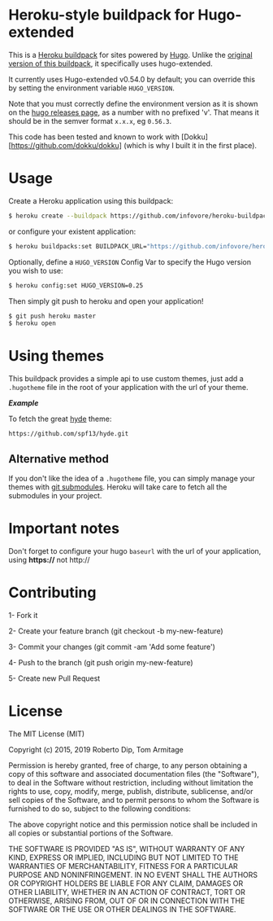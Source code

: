 Heroku-style buildpack for Hugo-extended
===

This is a [Heroku buildpack](https://devcenter.heroku.com/articles/buildpacks) for sites powered by [Hugo](https://github.com/spf13/hugo). Unlike the [original version of this buildpack](https://github.com/roperzh/heroku-buildpack-hugo/), it specifically uses hugo-extended. 

It currently uses Hugo-extended v0.54.0 by default; you can override this by setting the environment variable `HUGO_VERSION`.

Note that you must correctly define the environment version as it is shown on the [hugo releases page](https://github.com/gohugoio/hugo/releases), as a number with no prefixed 'v'. That means it should be in the semver format `x.x.x`, eg `0.56.3`.

This code has been tested and known to work with [Dokku][https://github.com/dokku/dokku] (which is why I built it in the first place).

Usage
===

Create a Heroku application using this buildpack:

```bash
$ heroku create --buildpack https://github.com/infovore/heroku-buildpack-hugo.git
```

or configure your existent application:

```bash
$ heroku buildpacks:set BUILDPACK_URL="https://github.com/infovore/heroku-buildpack-hugo.git"
```

Optionally, define a `HUGO_VERSION` Config Var to specify the Hugo version you wish to use:

```bash
$ heroku config:set HUGO_VERSION=0.25
```

Then simply git push to heroku and open your application!

```bash
$ git push heroku master
$ heroku open
```

Using themes
===

This buildpack provides a simple api to use custom themes, just add a `.hugotheme`
file in the root of your application with the url of your theme.

***Example***

To fetch the great [hyde](https://github.com/spf13/hyde.git) theme:

```
https://github.com/spf13/hyde.git
```

Alternative method
---

If you don't like the idea of a `.hugotheme` file, you can simply manage your themes with [git submodules](http://git-scm.com/book/en/Git-Tools-Submodules). Heroku will take care to fetch all the submodules in your project.

Important notes
===

Don't forget to configure your hugo `baseurl` with the url of your application, using **https://** not http://

Contributing
===

1- Fork it

2- Create your feature branch (git checkout -b my-new-feature)

3- Commit your changes (git commit -am 'Add some feature')

4- Push to the branch (git push origin my-new-feature)

5- Create new Pull Request

License
===

The MIT License (MIT)

Copyright (c) 2015, 2019 Roberto Dip, Tom Armitage

Permission is hereby granted, free of charge, to any person obtaining a copy of
this software and associated documentation files (the "Software"), to deal in
the Software without restriction, including without limitation the rights to
use, copy, modify, merge, publish, distribute, sublicense, and/or sell copies of
the Software, and to permit persons to whom the Software is furnished to do so,
subject to the following conditions:

The above copyright notice and this permission notice shall be included in all
copies or substantial portions of the Software.

THE SOFTWARE IS PROVIDED "AS IS", WITHOUT WARRANTY OF ANY KIND, EXPRESS OR
IMPLIED, INCLUDING BUT NOT LIMITED TO THE WARRANTIES OF MERCHANTABILITY, FITNESS
FOR A PARTICULAR PURPOSE AND NONINFRINGEMENT. IN NO EVENT SHALL THE AUTHORS OR
COPYRIGHT HOLDERS BE LIABLE FOR ANY CLAIM, DAMAGES OR OTHER LIABILITY, WHETHER
IN AN ACTION OF CONTRACT, TORT OR OTHERWISE, ARISING FROM, OUT OF OR IN
CONNECTION WITH THE SOFTWARE OR THE USE OR OTHER DEALINGS IN THE SOFTWARE.
